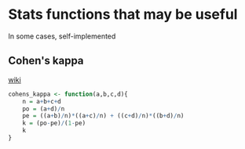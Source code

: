 # Stats functions that may be useful

In some cases, self-implemented

## Cohen's kappa

[wiki](https://en.wikipedia.org/wiki/Cohen%27s_kappa)

```R
cohens_kappa <- function(a,b,c,d){
    n = a+b+c+d
    po = (a+d)/n
    pe = ((a+b)/n)*((a+c)/n) + ((c+d)/n)*((b+d)/n)
    k = (po-pe)/(1-pe)
    k
}
```
